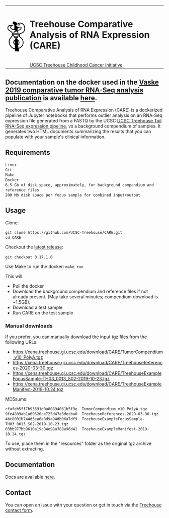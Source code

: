<table><tr><td><img src="/docs/CARE-asklepion-v2.png"></td>
 <td><h1> Treehouse Comparative Analysis of RNA Expression (CARE)</h1><br>
 <a href="http://treehousegenomics.ucsc.edu">UCSC Treehouse Childhood Cancer Initiative</a>
</td></tr></table>

## Documentation on the docker used in the [Vaske 2019 comparative tumor RNA-Seq analysis publication](https://treehousegenomics.ucsc.edu/p/vaske-2019-comparative-tumor-RNA/) is available [here](docs/Vaske-2019-comparative-tumor-RNA.md).

Treehouse Comparative Analysis of RNA Expression (CARE) is a dockerized pipeline of Jupyter notebooks that performs outlier analysis on an RNA-Seq expression file generated from a FASTQ by the UCSC
[UCSC Treehouse Toil RNA-Seq expression pipeline](https://github.com/UCSC-Treehouse/pipelines), vs a background compendium of samples. It generates two HTML documents summarizing the results that you can populate with your sample's clinical information.

## Requirements
```
Linux
Git
Make
Docker
6.5 Gb of disk space, approximately, for background compendium and reference files
200 Mb disk space per focus sample for combined input+output
```

## Usage
Clone:
```
git clone https://github.com/UCSC-Treehouse/CARE.git
cd CARE
```

Checkout the [latest release](https://github.com/UCSC-Treehouse/CARE/releases):

```git checkout 0.17.1.0```

Use Make to run the docker:
```make run```

This will:
 - Pull the docker
 - Download the background compendium and reference files if not already present. (May take several minutes; compendium download is ~1.5GB).
 - Download a test sample
 - Run CARE on the test sample

### Manual downloads
If you prefer, you can manually download the input tgz files from the following URLs:
- https://xena.treehouse.gi.ucsc.edu/download/CARE/TumorCompendium_v10_PolyA.tgz
- https://xena.treehouse.gi.ucsc.edu/download/CARE/TreehouseReferences-2020-03-30.tgz
- https://xena.treehouse.gi.ucsc.edu/download/CARE/TreehouseExampleFocusSample-TH03_0013_S02-2019-10-23.tgz
- https://xena.treehouse.gi.ucsc.edu/download/CARE/TreehouseExampleManifest-2019-10.24.tgz

MD5sums:
```
cfafeb5ff7b93591d0a80894061b5f3e  TumorCompendium_v10_PolyA.tgz
9fe4889ab1a69620ce725d47a3decba0  TreehouseReferences-2020-03-30.tgz
4bc8001b744d5ea6a8d9a94db06a7df9  TreehouseExampleFocusSample-TH03_0013_S02-2019-10-23.tgz
03bb977bb9610a19c84e98a788a96d41  TreehouseExampleManifest-2019-10.24.tgz
```

To use, place them in the "resources" folder as the original tgz archive without extracting.

## Documentation
Docs are available [here](/docs).

## Contact
You can open an issue with your question or get in touch via the [Treehouse contact form](https://treehousegenomics.soe.ucsc.edu/contact/).
